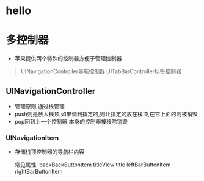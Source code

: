 # hello
# 多控制器
* 苹果提供两个特殊的控制器方便于管理控制器
> UINavigationController导航控制器
> UITabBarController标签控制器

## UINavigationController
* 管理原则,通过栈管理
* push则是放入栈顶,如果调到指定的,则让指定的放在栈顶,在它上面的则被销毁
* pop回到上一个控制器,本身的控制器被移除销毁

### UINavigationItem
* 存储栈顶控制器的导航栏内容

    常见属性:
    backBackButtonItem
    titleView
    title
    leftBarButtonItem
    rightBarButtonItem